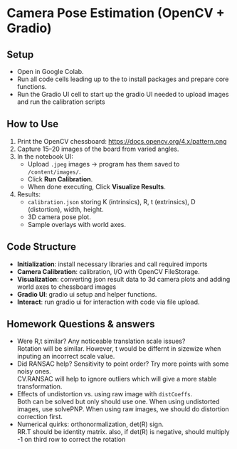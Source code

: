 # Camera Pose Estimation (OpenCV + Gradio)

## Setup
- Open in Google Colab.
- Run all code cells leading up to the to install packages and prepare core functions.
- Run the Gradio UI cell to start up the gradio UI needed to upload images and run the calibration scripts

## How to Use
1. Print the OpenCV chessboard: https://docs.opencv.org/4.x/pattern.png  
2. Capture 15–20 images of the board from varied angles.
3. In the notebook UI:
   - Upload `.jpeg` images → program has them saved to `/content/images/`.
   - Click **Run Calibration**.
   - When done executing, Click **Visualize Results**.
4. Results:
   - `calibration.json` storing K (intrinsics), R, t (extrinsics), D (distortion), width, height.
   - 3D camera pose plot.
   - Sample overlays with world axes.

## Code Structure
- **Initialization**: install necessary libraries and call required imports
- **Camera Calibration**: calibration, I/O with OpenCV FileStorage.
- **Visualization**: converting json result data to 3d camera plots and adding world axes to chessboard images
- **Gradio UI**: gradio ui setup and helper functions.
- **Interact**: run gradio ui for interaction with code via file upload.

## Homework Questions & answers
- Were R,t similar? Any noticeable translation scale issues?
<br> Rotation will be similar. However, t would be differnt in sizewize when inputing an incorrect scale value.
- Did RANSAC help? Sensitivity to point order? Try more points with some noisy ones.
<br> CV.RANSAC will help to ignore outliers which will give a more stable transformation.
- Effects of undistortion vs. using raw image with `distCoeffs`.
<br> Both can be solved but only should use one. When using undistorted images, use solvePNP. When using raw images, we should do distortion correction first.
- Numerical quirks: orthonormalization, det(R) sign.
<br> RR.T should be identity matrix. also, if det(R) is negative, should multiply -1 on third row to correct the rotation